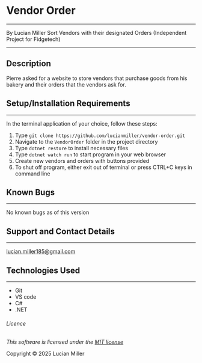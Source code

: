 # Vendor Order
___
By Lucian Miller
Sort Vendors with their designated Orders (Independent Project for Fidgetech)
___
## Description

Pierre asked for a website to store vendors that purchase goods from his bakery and their orders that the vendors ask for.

## Setup/Installation Requirements
___

In the terminal application of your choice, follow these steps:

1. Type `git clone https://github.com/lucianmiller/vendor-order.git`
2. Navigate to the `VendorOrder` folder in the project directory
3. Type `dotnet restore` to install necessary files
4. Type `dotnet watch run` to start program in your web browser
5. Create new vendors and orders with buttons provided
6. To shut off program, either exit out of terminal or press CTRL+C keys in command line

## Known Bugs
___
No known bugs as of this version

## Support and Contact Details
___
lucian.miller185@gmail.com

## Technologies Used
___

* Git
* VS code
* C#
* .NET

###### Licence

*This software is licensed under the [MIT license](./license.txt)*

Copyright © 2025 Lucian Miller